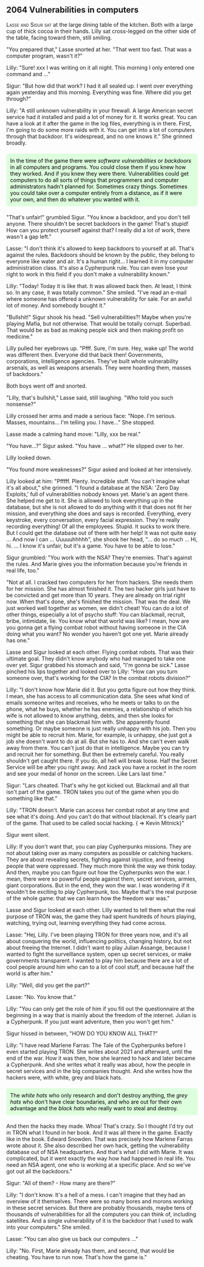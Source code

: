 
## **2064** Vulnerabilities in computers

<span style="font-variant:small-caps;">Lasse and Sigur sat</span> at the large dining table of the kitchen.
Both with a large cup of thick cocoa in their hands.
Lilly sat cross-legged on the other side of the table, facing toward them, still smiling.

"You prepared that," Lasse snorted at her.
"That went too fast.
That was a computer program, wasn't it?"

Lilly: "Sure! xxx I was writing on it all night.
This morning I only entered one command and ..."

Sigur: "But how did that work? I had it all sealed up.
I went over everything again yesterday and this morning.
Everything was fine.
Where did you get through?"

Lilly: "A still unknown vulnerability in your firewall.
A large American secret service had it installed and paid a lot of money for it.
It works great.
You can have a look at it after the game in the log files, everything is in there.
First, I'm going to do some more raids with it.
You can get into a lot of computers through that backdoor.
It's widespread, and no one knows it." She grinned broadly.

<div style="background-color: #dfd; color: black; padding: 10px; margin: 20px 0; border-radius: 5px;">
In the time of the game there were <em>software vulnerabilities</em> or <em>backdoors</em> in all computers and programs.
You could close them if you knew how they worked.
And if you knew they were there.
Vulnerabilities could get computers to do all sorts of things that programmers and computer administrators hadn't planned for.
Sometimes crazy things.
Sometimes you could take over a computer entirely from a distance, as if it were your own, and then do whatever you wanted with it.
</div>

"That's unfair!" grumbled Sigur.
"You know a backdoor, and you don't tell anyone.
There shouldn't be secret backdoors in the game!
That's stupid!
How can you protect yourself against that?
I really did a lot of work, there wasn't a gap left."

Lasse: "I don't think it's allowed to keep backdoors to yourself at all.
That's against the rules.
Backdoors should be known by the public, they belong to everyone like water and air.
It's a human right... I learned it in my computer administration class.
It's also a Cypherpunk rule. You can even lose your right to work in this field if you don't make a vulnerability known."

Lilly: "Today! Today it is like that.
It was allowed back then. At least, I think so.
In any case, it was totally common."
She smiled.
"I've read an e-mail where someone has offered a unknown vulnerability for sale.
For an awful lot of money.
And somebody bought it."

"Bullshit!" Sigur shook his head.
"Sell vulnerabilities?! Maybe when you're playing Mafia, but not otherwise.
That would be totally corrupt.
Superbad.
That would be as bad as making people sick and then making profit on medicine."

Lilly pulled her eyebrows up.
"Pfff.
Sure, I'm sure.
Hey, wake up!
The world was different then.
Everyone did that back then!
Governments, corporations, intelligence agencies.
They've built whole vulnerability arsenals, as well as weapons arsenals.
They were hoarding them, masses of backdoors."

Both boys went off and snorted.

"Lilly, that's bullshit," Lasse said, still laughing.
"Who told you such nonsense?"

Lilly crossed her arms and made a serious face: "Nope.
I'm serious. Masses, mountains... I'm telling you.
I have..." She stopped.

Lasse made a calming hand move: "Lilly, xxx be real."

"You have...?" Sigur asked.
"You have ... what?"
He slipped over to her.

Lilly looked down.

"You found more weaknesses?"
Sigur asked and looked at her intensively.

Lilly looked at him: "Pfffff.
Plenty.
Incredible stuff.
You can't imagine what it's all about," she grinned.
"I found a database at the NSA: 'Zero Day Exploits,' full of vulnerabilities nobody knows yet.
Marie's an agent there. She helped me get to it.
She is allowed to look everything up in the database, but she is not allowed to do anything with it that does not fit her mission, and everything she does and says is recorded.
Everything, every keystroke, every conversation, every facial expression.
They're really recording everything! Of all the employees.
Stupid.
It sucks to work there.
But I could get the database out of there with her help!
It was not quite easy ... And now I can ... Uuuuuhhhhh", she shook her head, "... do so much ... 
Hi, hi.
... I know it's unfair, but it's a game.
You have to be able to lose."

Sigur grumbled: "You work with the NSA? They're enemies.
That's against the rules.
And Marie gives you the information because you're friends in real life, too."

"Not at all.
I cracked two computers for her from hackers. She needs them for her mission.
She has almost finished it.
The two hacker girls just have to be convicted and get more than 10 years.
They are already on trial right now.
When that's done, she's finished the mission.
That was the deal.
We just worked well together as women, we didn't cheat!
You can do a lot of other things, especially a lot of psycho stuff: You can blackmail, recruit, bribe, intimidate, lie.
You know what that world was like?
I mean, how are you gonna get a flying combat robot without having someone in the CIA doing what you want?
No wonder you haven't got one yet.
Marie already has one."

Lasse and Sigur looked at each other.
Flying combat robots.
That was their ultimate goal.
They didn't know anybody who had managed to take one over yet.
Sigur grabbed his stomach and said, "I'm gonna be sick."
Lasse pinched his lips together and looked over to Lilly: "How can you turn someone over, that's working for the CIA?
In the combat robots division?"

Lilly: "I don't know how Marie did it.
But you gotta figure out how they think.
I mean, she has access to all communication data.
She sees what kind of emails someone writes and receives, who he meets or talks to on the phone, what he buys, whether he has enemies, a relationship of which his wife is not allowed to know anything, debts, and then she looks for something that she can blackmail him with.
She apparently found something.
Or maybe someone is just really unhappy with his job.
Then you might be able to recruit him.
Marie, for example, is unhappy, she just got a job she doesn't want to do at all.
But she has to.
And she can't even walk away from there.
You can't just do that in intelligence.
Maybe you can try and recruit her for something.
But then be extremely careful.
You really shouldn't get caught there.
If you do, all hell will break loose.
Half the Secret Service will be after you right away.
And zack you have a rocket in the room and see your medal of honor on the screen.
Like Lars last time."

Sigur: "Lars cheated.
That's why he got kicked out.
Blackmail and all that isn't part of the game.
TRON takes you out of the game when you do something like that."

Lilly: "TRON doesn't.
Marie can access her combat robot at any time and see what it's doing.
And you can't do that without blackmail.
It's clearly part of the game.
That used to be called social hacking. { => Kevin Mitnick}"

Sigur went silent.

Lilly: If you don't want that, you can play Cypherpunks missions.
They are not about taking over as many computers as possible or catching hackers.
They are about revealing secrets, fighting against injustice, and freeing people that were oppressed.
They much more think the way we think today.
And then, maybe you can figure out how the Cypherpunks won the war.
I mean, there were so powerful people against them, secret services, armies, giant corporations.
But in the end, they won the war.
I was wondering if it wouldn't be exciting to play Cypherpunk, too.
Maybe that's the real purpose of the whole game: that we can learn how the freedom war was."

Lasse and Sigur looked at each other.
Lilly wanted to tell them what the real purpose of TRON was, the game they had spent hundreds of hours playing, watching, trying out, learning everything they had come across.

Lasse: "Hej, Lilly.
I've been playing TRON for three years now, and it's all about conquering the world, influencing politics, changing history, but not about freeing the Internet.
I didn't want to play Julian Assange, because I wanted to fight the surveillance system, open up secret services, or make governments transparent.
I wanted to play him because there are a lot of cool people around him who can to a lot of cool stuff, and because half the world is after him."

Lilly: "Well, did you get the part?"

Lasse: "No.
You know that."

Lilly: "You can only get the role of him if you fill out the questionnaire at the beginning in a way that is mainly about the freedom of the internet.
Julian is a Cypherpunk.
If you just want adventure, then you won't get him."

Sigur hissed in between, "HOW DO YOU KNOW ALL THAT?"

Lilly: "I have read Marlene Farras: The Tale of the Cypherpunks before I even started playing TRON.
She writes about 2021 and afterward, until the end of the war.
How it was then, how she learned to hack and later became a Cypherpunk.
And she writes what it really was about, how the people in secret services and in the big companies thought.
And she writes how the hackers were, with white, grey and black hats.
<div style="background-color: #dfd; color: black; padding: 10px; margin: 20px 0; border-radius: 5px;">
The <em>white hats</em> who only research and don't destroy anything, the <em>grey hats</em> who don't have clear boundaries, and who are out for their own advantage and the <em>black hats</em> who really want to steal and destroy.
</div>
And then the hacks they made.
Whoa! That's crazy.
So I thought I'd try out in TRON what I found in her book.
And it was all there in the game.
Exactly like in the book.
Edward Snowden.
That was precisely how Marlene Farras wrote about it.
She also described her own hack, getting the vulnerability database out of NSA headquarters.
And that's what I did with Marie.
It was complicated, but it went exactly the way how had happened in real life.
You need an NSA agent, one who is working at a specific place.
And so we've got out all the backdoors."

Sigur: "All of them? - How many are there?"

Lilly: "I don't know.
It's a hell of a mess.
I can't imagine that they had an overview of it themselves.
There were so many bores and morons working in these secret services.
But there are probably thousands, maybe tens of thousands of vulnerabilities for all the computers you can think of, including satellites.
And a single vulnerability of it is the backdoor that I used to walk into your computers."
She smiled.

Lasse: "You can also give us back our computers ..."

Lilly: "No.
First, Marie already has them, and second, that would be cheating.
You have to run now.
That's how the game is."

